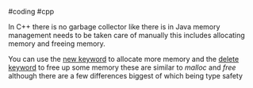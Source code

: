 ---
---

\#coding #cpp 

In C++ there is no garbage collector like there is in Java memory management needs to be taken care of manually this includes allocating memory and freeing memory. 

You can use the [new keyword](new%20keyword.md) to allocate more memory and the [delete keyword](delete%20keyword.md) to free up some memory these are similar to *malloc* and *free* although there are a few differences biggest of which being type safety 
